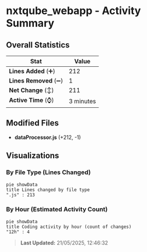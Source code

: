 # nxtqube_webapp - Activity Summary 

## Overall Statistics

| Stat                   | Value                                                             |
| ---------------------- | ----------------------------------------------------------------- |
| **Lines Added** (➕)   | 212                                          |
| **Lines Removed** (➖) | 1                                        |
| **Net Change** (↕)    | 211                |
| **Active Time** (⌚)   | 3 minutes |


## Modified Files
- **dataProcessor.js** (+212, -1)

## Visualizations

### By File Type (Lines Changed)

```mermaid
pie showData
title Lines changed by file type
".js" : 213
```

### By Hour (Estimated Activity Count)

```mermaid
pie showData
title Coding activity by hour (count of changes)
"12h" : 4
```


> **Last Updated:** 21/05/2025, 12:46:32